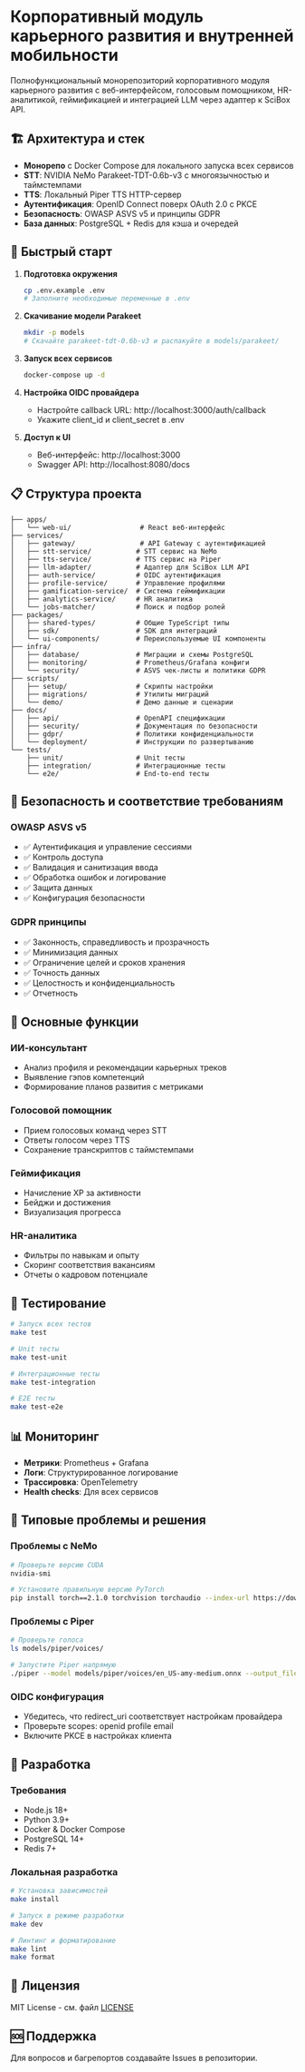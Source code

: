 # Корпоративный модуль карьерного развития и внутренней мобильности

Полнофункциональный монорепозиторий корпоративного модуля карьерного развития с веб-интерфейсом, голосовым помощником, HR-аналитикой, геймификацией и интеграцией LLM через адаптер к SciBox API.

## 🏗️ Архитектура и стек

- **Монорепо** с Docker Compose для локального запуска всех сервисов
- **STT**: NVIDIA NeMo Parakeet-TDT-0.6b-v3 с многоязычностью и таймстемпами
- **TTS**: Локальный Piper TTS HTTP-сервер
- **Аутентификация**: OpenID Connect поверх OAuth 2.0 с PKCE
- **Безопасность**: OWASP ASVS v5 и принципы GDPR
- **База данных**: PostgreSQL + Redis для кэша и очередей

## 🚀 Быстрый старт

1. **Подготовка окружения**
   ```bash
   cp .env.example .env
   # Заполните необходимые переменные в .env
   ```

2. **Скачивание модели Parakeet**
   ```bash
   mkdir -p models
   # Скачайте parakeet-tdt-0.6b-v3 и распакуйте в models/parakeet/
   ```

3. **Запуск всех сервисов**
   ```bash
   docker-compose up -d
   ```

4. **Настройка OIDC провайдера**
   - Настройте callback URL: http://localhost:3000/auth/callback
   - Укажите client_id и client_secret в .env

5. **Доступ к UI**
   - Веб-интерфейс: http://localhost:3000
   - Swagger API: http://localhost:8080/docs

## 📋 Структура проекта

```
├── apps/
│   └── web-ui/                 # React веб-интерфейс
├── services/
│   ├── gateway/                # API Gateway с аутентификацией
│   ├── stt-service/           # STT сервис на NeMo
│   ├── tts-service/           # TTS сервис на Piper
│   ├── llm-adapter/           # Адаптер для SciBox LLM API
│   ├── auth-service/          # OIDC аутентификация
│   ├── profile-service/       # Управление профилями
│   ├── gamification-service/  # Система геймификации
│   ├── analytics-service/     # HR аналитика
│   └── jobs-matcher/          # Поиск и подбор ролей
├── packages/
│   ├── shared-types/          # Общие TypeScript типы
│   ├── sdk/                   # SDK для интеграций
│   └── ui-components/         # Переиспользуемые UI компоненты
├── infra/
│   ├── database/              # Миграции и схемы PostgreSQL
│   ├── monitoring/            # Prometheus/Grafana конфиги
│   └── security/              # ASVS чек-листы и политики GDPR
├── scripts/
│   ├── setup/                 # Скрипты настройки
│   ├── migrations/            # Утилиты миграций
│   └── demo/                  # Демо данные и сценарии
├── docs/
│   ├── api/                   # OpenAPI спецификации
│   ├── security/              # Документация по безопасности
│   ├── gdpr/                  # Политики конфиденциальности
│   └── deployment/            # Инструкции по развертыванию
└── tests/
    ├── unit/                  # Unit тесты
    ├── integration/           # Интеграционные тесты
    └── e2e/                   # End-to-end тесты
```

## 🔐 Безопасность и соответствие требованиям

### OWASP ASVS v5
- ✅ Аутентификация и управление сессиями
- ✅ Контроль доступа
- ✅ Валидация и санитизация ввода
- ✅ Обработка ошибок и логирование
- ✅ Защита данных
- ✅ Конфигурация безопасности

### GDPR принципы
- ✅ Законность, справедливость и прозрачность
- ✅ Минимизация данных
- ✅ Ограничение целей и сроков хранения
- ✅ Точность данных
- ✅ Целостность и конфиденциальность
- ✅ Отчетность

## 🎯 Основные функции

### ИИ-консультант
- Анализ профиля и рекомендации карьерных треков
- Выявление гэпов компетенций
- Формирование планов развития с метриками

### Голосовой помощник
- Прием голосовых команд через STT
- Ответы голосом через TTS
- Сохранение транскриптов с таймстемпами

### Геймификация
- Начисление XP за активности
- Бейджи и достижения
- Визуализация прогресса

### HR-аналитика
- Фильтры по навыкам и опыту
- Скоринг соответствия вакансиям
- Отчеты о кадровом потенциале

## 🧪 Тестирование

```bash
# Запуск всех тестов
make test

# Unit тесты
make test-unit

# Интеграционные тесты
make test-integration

# E2E тесты
make test-e2e
```

## 📊 Мониторинг

- **Метрики**: Prometheus + Grafana
- **Логи**: Структурированное логирование
- **Трассировка**: OpenTelemetry
- **Health checks**: Для всех сервисов

## 🔧 Типовые проблемы и решения

### Проблемы с NeMo
```bash
# Проверьте версию CUDA
nvidia-smi

# Установите правильную версию PyTorch
pip install torch==2.1.0 torchvision torchaudio --index-url https://download.pytorch.org/whl/cu118
```

### Проблемы с Piper
```bash
# Проверьте голоса
ls models/piper/voices/

# Запустите Piper напрямую
./piper --model models/piper/voices/en_US-amy-medium.onnx --output_file test.wav
```

### OIDC конфигурация
- Убедитесь, что redirect_uri соответствует настройкам провайдера
- Проверьте scopes: openid profile email
- Включите PKCE в настройках клиента

## 🤝 Разработка

### Требования
- Node.js 18+
- Python 3.9+
- Docker & Docker Compose
- PostgreSQL 14+
- Redis 7+

### Локальная разработка
```bash
# Установка зависимостей
make install

# Запуск в режиме разработки
make dev

# Линтинг и форматирование
make lint
make format
```

## 📄 Лицензия

MIT License - см. файл [LICENSE](LICENSE)

## 🆘 Поддержка

Для вопросов и багрепортов создавайте Issues в репозитории.
